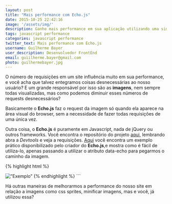 ```yaml
---
layout: post
title: "Mais performance com Echo.js"
date: 2015-10-25 22:42:16
image: '/assets/img/'
description: Ganhe mais performance em sua aplicação utilizando uma simples mini-biblioteca que tem como função atrasar o carregamento das imagens.
tags: javascript performance
categories: javascript performance
twitter_text: Mais performance com Echo.js
username: Guilherme Bayer
user_description: Desenvolvedor FrontEnd
email: guiilherme.bayer@gmail.com
photo: guilhermebayer.jpg
---
```


O número de requisições em um site influência muito em sua performance, e você acha que talvez entegramos coisas desnecessárias ao nosso usuário? E um grande responsável por isso são as __imagens__, nem sempre todas visualizadas, mas como podemos diminuir esses números de requests desnecessários?

Basicamente o __Echo.js__ faz o request da imagem só quando ela aparece na área visual do browser, sem a necessidade de fazer todas requisições de uma única vez.

Outra coisa, o __Echo.js__ é puramente em Javascript, nada de jQuery ou outros frameworks. Você encontra o repositório do projeto [aqui](https://github.com/toddmotto/echo), lembrando abra a _Devtools_ e veja a requisições.
[Aqui](http://toddmotto.com/labs/echo/) você encontra um exemplo prático disponibilizado pelo criador do __Echo.js__,e mostra como é fácil de utiliza-lo, apenas passando a utilizar o atributo data-echo para pegarmos o caminho da imagem.


{% highlight html %}
<!-- Utilizando o atributo data-echo="" -->
<img data-echo=”exemplo.png” alt=”Exemplo”>
{% endhighlight %}
```


Há outras maneiras de melhorarmos a performance do nosso site em relação a imagens como css sprites, minificar imagens, mas e você, já utilizou essa?
